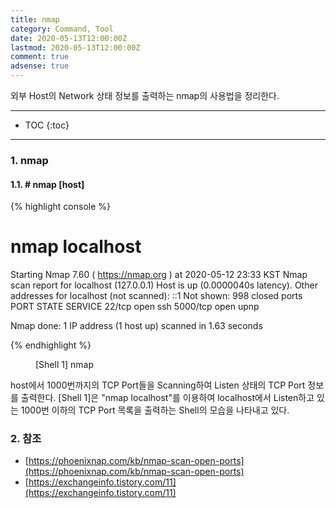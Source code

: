 ```yaml
---
title: nmap
category: Command, Tool
date: 2020-05-13T12:00:00Z
lastmod: 2020-05-13T12:00:00Z
comment: true
adsense: true
---
```


외부 Host의 Network 상태 정보를 출력하는 nmap의 사용법을 정리한다.

***

* TOC
{:toc}

***

### 1. nmap

#### 1.1. # nmap [host]

{% highlight console %}
# nmap localhost

Starting Nmap 7.60 ( https://nmap.org ) at 2020-05-12 23:33 KST
Nmap scan report for localhost (127.0.0.1)
Host is up (0.0000040s latency).
Other addresses for localhost (not scanned): ::1
Not shown: 998 closed ports
PORT     STATE SERVICE
22/tcp   open  ssh
5000/tcp open  upnp

Nmap done: 1 IP address (1 host up) scanned in 1.63 seconds

{% endhighlight %}
<figure>
<figcaption class="caption">[Shell 1] nmap</figcaption>
</figure>

host에서 1000번까지의 TCP Port들을 Scanning하여 Listen 상태의 TCP Port 정보를 출력한다. [Shell 1]은 "nmap localhost"를 이용하여 localhost에서 Listen하고 있는 1000번 이하의 TCP Port 목록을 출력하는 Shell의 모습을 나타내고 있다.

### 2. 참조

* [https://phoenixnap.com/kb/nmap-scan-open-ports](https://phoenixnap.com/kb/nmap-scan-open-ports)
* [https://exchangeinfo.tistory.com/11](https://exchangeinfo.tistory.com/11)